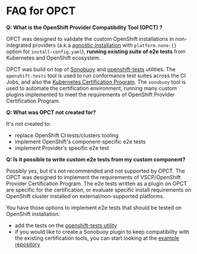 # FAQ for OPCT

**Q: What is the OpenShift Provider Compatibility Tool (OPCT) ?**

OPCT was designed to validate the custom OpenShift installations in non-integrated providers (a.k.a [agnostic installation](https://docs.openshift.com/container-platform/4.11/installing/installing_platform_agnostic/installing-platform-agnostic.html) with `platform.none:{}` option for `install-config.yaml`), **running existing suite of e2e tests** from Kubernetes and OpenShift ecosystem.

OPCT was build on top of [Sonobuoy](https://sonobuoy.io/) and [openshift-tests](https://github.com/openshift/origin#end-to-end-e2e-and-extended-tests) utilities. The `openshift-tests` tool
is used to run conformance test suites across the CI Jobs, and also the [Kubernetes Certification Program](https://www.cncf.io/certification/software-conformance/). The `sonobuoy` tool is used to automate the certification environment, running many custom plugins implemented to meet the requirements of OpenShift Provider Certification Program.

**Q: What was OPCT not created for?**

It's not created to:
* replace OpenShift CI tests/clusters tooling
* implement OpenShift's component-specific e2e tests
* implement Provider's specific e2e test

**Q: Is it possible to write custom e2e tests from my custom component?**

Possibly yes, but it's not recommended and not supported by OPCT. The
OPCT was designed to implement the requirements of VSCP/OpenShift Provider Certification Program. The e2e tests
written as a plugin on OPCT are specific for the certification, or evaluate
specific install requirements on OpenShift cluster installed on external/non-supported platforms.

You have those options to implement e2e tests that should be tested on OpenShift installation:

* add the tests on the [openshift-tests utility](https://github.com/openshift/origin#end-to-end-e2e-and-extended-tests)
* if you would like to create a Sonobuoy plugin to keep compatibility with the existing certification tools, you can start looking at the [example repository](https://github.com/vmware-tanzu/sonobuoy-plugins/tree/main/examples/e2e-skeleton)
